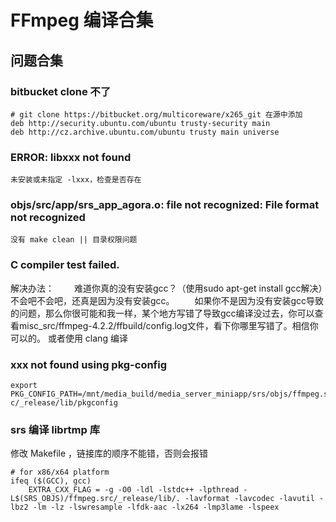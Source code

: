 # FFmpeg 编译合集

## 问题合集

### bitbucket clone 不了
```Shell
# git clone https://bitbucket.org/multicoreware/x265_git 在源中添加
deb http://security.ubuntu.com/ubuntu trusty-security main
deb http://cz.archive.ubuntu.com/ubuntu trusty main universe
```

### ERROR: libxxx not found

```Shell
未安装或未指定 -lxxx，检查是否存在
```

### objs/src/app/srs_app_agora.o: file not recognized: File format not recognized

```Shell
没有 make clean || 目录权限问题
```

### C compiler test failed.

解决办法：
  难道你真的没有安装gcc？（使用sudo apt-get install gcc解决）不会吧不会吧，还真是因为没有安装gcc。
  如果你不是因为没有安装gcc导致的问题，那么你很可能和我一样，某个地方写错了导致gcc编译没过去，你可以查看misc_src/ffmpeg-4.2.2/ffbuild/config.log文件，看下你哪里写错了。相信你可以的。
  或者使用 clang 编译

### xxx not found using pkg-config

```Shell
export PKG_CONFIG_PATH=/mnt/media_build/media_server_miniapp/srs/objs/ffmpeg.sr
c/_release/lib/pkgconfig
```

### srs 编译 librtmp 库
修改 Makefile ，链接库的顺序不能错，否则会报错
```Shell
# for x86/x64 platform
ifeq ($(GCC), gcc)
    EXTRA_CXX_FLAG = -g -O0 -ldl -lstdc++ -lpthread -L$(SRS_OBJS)/ffmpeg.src/_release/lib/. -lavformat -lavcodec -lavutil -lbz2 -lm -lz -lswresample -lfdk-aac -lx264 -lmp3lame -lspeex
```
